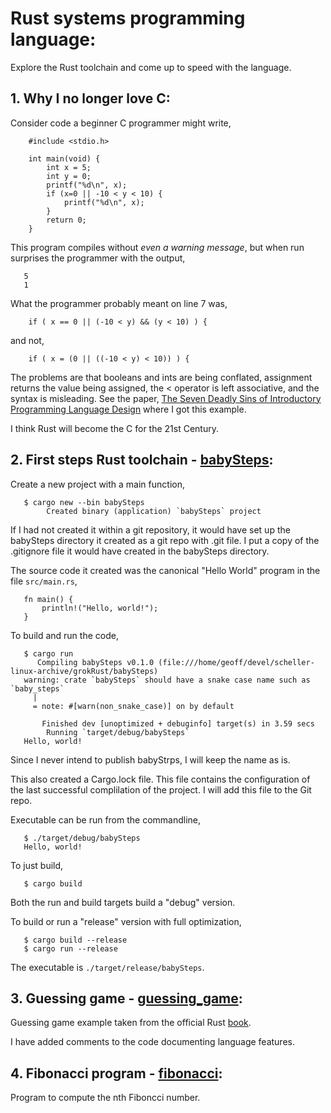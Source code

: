 # Rust systems programming language:

Explore the Rust toolchain and come up to speed with the language.

## 1. Why I no longer love C:
Consider code a beginner C programmer might write,
```
    #include <stdio.h>
    
    int main(void) {
        int x = 5;
        int y = 0;
        printf("%d\n", x);
        if (x=0 || -10 < y < 10) {
            printf("%d\n", x);
        } 
        return 0;
    }
```
This program compiles without *even a warning message*, but when run
surprises the programmer with the output,
```
   5
   1
```
What the programmer probably meant on line 7 was,
```
    if ( x == 0 || (-10 < y) && (y < 10) ) {
```
and not,
```
    if ( x = (0 || ((-10 < y) < 10)) ) {
```
The problems are that booleans and ints are being conflated, assignment
returns the value being assigned, the < operator is left associative, and
the syntax is misleading.  See the paper,
[The Seven Deadly Sins of Introductory Programming Language Design](http://users.monash.edu/~damian/papers/PDF/SevenDeadlySins.pdf)
where I got this example.

I think Rust will become the C for the 21st Century.

## 2. First steps Rust toolchain - [babySteps](babySteps/):
Create a new project with a main function,
```
   $ cargo new --bin babySteps
        Created binary (application) `babySteps` project
```
If I had not created it within a git repository, it would have set up the
babySteps directory it created as a git repo with .git file.  I put a copy
of the .gitignore file it would have created in the babySteps directory.

The source code it created was the canonical "Hello World" program in the
file `src/main.rs`,
```
   fn main() {
       println!("Hello, world!");
   }
```
To build and run the code,
```
   $ cargo run
      Compiling babySteps v0.1.0 (file:///home/geoff/devel/scheller-linux-archive/grokRust/babySteps)
   warning: crate `babySteps` should have a snake case name such as `baby_steps`
     |
     = note: #[warn(non_snake_case)] on by default

       Finished dev [unoptimized + debuginfo] target(s) in 3.59 secs
        Running `target/debug/babySteps`
   Hello, world!
```
Since I never intend to publish babyStrps, I will keep the name as is.

This also created a Cargo.lock file.  This file contains the configuration
of the last successful complilation of the project.  I will add this file
to the Git repo.

Executable can be run from the commandline,
```
   $ ./target/debug/babySteps 
   Hello, world!
```
To just build,
```
   $ cargo build
```
Both the run and build targets build a "debug" version.

To build or run a "release" version with full optimization,
```
   $ cargo build --release
   $ cargo run --release
```
The executable is `./target/release/babySteps`.

## 3. Guessing game - [guessing_game](guessing_game/):
Guessing game example taken from the official Rust 
[book](https://doc.rust-lang.org/book/second-edition/ch02-00-guessing-game-tutorial.html).

I have added comments to the code documenting language features.

## 4. Fibonacci program - [fibonacci](fibonacci/):
Program to compute the nth Fiboncci number.
